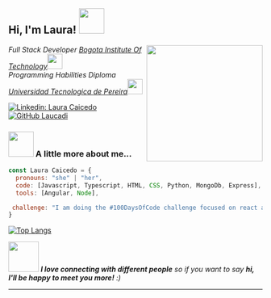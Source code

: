 

<h2> Hi, I'm Laura! <img src="https://media.giphy.com/media/mGcNjsfWAjY5AEZNw6/giphy.gif" width="50"></h2>
<img align='right' src="https://media0.giphy.com/media/l9WttEc1zQhfIpT3zk/giphy.gif?cid=ecf05e47s7r3kekwqrzyslhwxonklnemjx7eusblksevjkxb&rid=giphy.gif&ct=g" width="230">
<p><em>Full Stack Developer <a href="http://www.unb.br">Bogota Institute Of Technology</a><img src="https://media.giphy.com/media/fYSnHlufseco8Fh93Z/giphy.gif" width="30"></br>Programming Habilities Diploma <a href="https://www.thoughtworks.com">Universidad Tecnologica de Pereira</a><img src="https://media.giphy.com/media/WUlplcMpOCEmTGBtBW/giphy.gif" width="30"> 
</em></p>


[![Linkedin: Laura Caicedo](https://img.shields.io/badge/-LauraCaicedo-blue?style=flat-square&logo=Linkedin&logoColor=white&link=https://www.linkedin.com/in/laura-caicedo-378387238/)](https://www.linkedin.com/in/thaianebraga/)
[![GitHub Laucadi](https://img.shields.io/github/followers/laucadi?label=follow&style=social)](https://github.com/laucadi)


### <img src="https://media.giphy.com/media/VgCDAzcKvsR6OM0uWg/giphy.gif" width="50"> A little more about me...  

```javascript
const Laura Caicedo = {
  pronouns: "she" | "her",
  code: [Javascript, Typescript, HTML, CSS, Python, MongoDb, Express],
  tools: [Angular, Node],

 challenge: "I am doing the #100DaysOfCode challenge focused on react and typescript"
}
```



[![Top Langs](https://github-readme-stats.vercel.app/api/top-langs/?username=laucadi&layout=compact)](https://github.com/laucadi/github-readme-stats)



<img src="https://media.giphy.com/media/LnQjpWaON8nhr21vNW/giphy.gif" width="60"> <em><b>I love connecting with different people</b> so if you want to say <b>hi, I'll be happy to meet you more!</b> :)</em>

---




